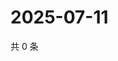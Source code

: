 # 2025-07-11

共 0 条

<!-- BEGIN ZHIHUQUESTIONS -->
<!-- 最后更新时间 Fri Jul 11 2025 11:55:01 GMT+0800 (China Standard Time) -->

<!-- END ZHIHUQUESTIONS -->
